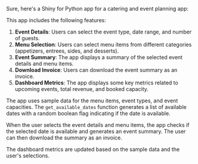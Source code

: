 Sure, here's a Shiny for Python app for a catering and event planning app:



This app includes the following features:

1. **Event Details**: Users can select the event type, date range, and number of guests.
2. **Menu Selection**: Users can select menu items from different categories (appetizers, entrees, sides, and desserts).
3. **Event Summary**: The app displays a summary of the selected event details and menu items.
4. **Download Invoice**: Users can download the event summary as an invoice.
5. **Dashboard Metrics**: The app displays some key metrics related to upcoming events, total revenue, and booked capacity.

The app uses sample data for the menu items, event types, and event capacities. The `get_available_dates` function generates a list of available dates with a random boolean flag indicating if the date is available.

When the user selects the event details and menu items, the app checks if the selected date is available and generates an event summary. The user can then download the summary as an invoice.

The dashboard metrics are updated based on the sample data and the user's selections.